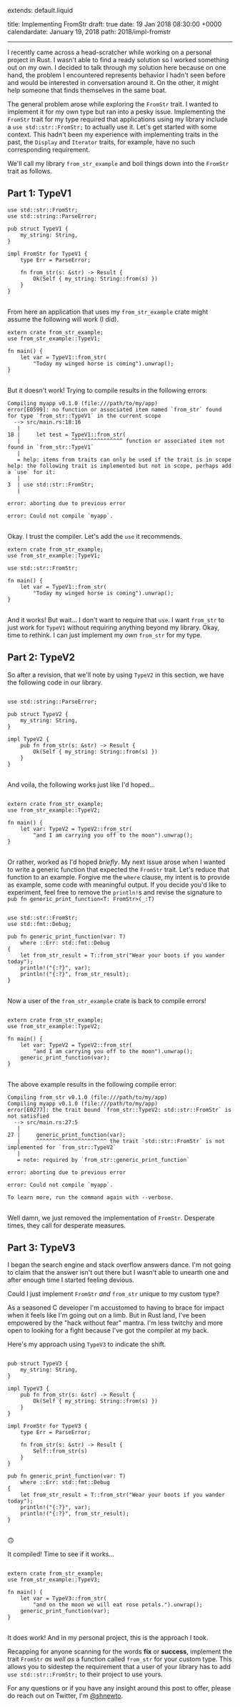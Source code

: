 extends: default.liquid

title: Implementing FromStr
draft: true
date: 19 Jan 2018 08:30:00 +0000
calendardate: January 19, 2018
path: 2018/impl-fromstr

---

I recently came across a head-scratcher while working on a personal project
in Rust. I wasn't able to find a ready solution so I worked
something out on my own. I decided to talk through my solution here because on
one hand, the problem I encountered represents behavior I hadn't seen before
and would be interested in conversation around it. On the other, it might help
someone that finds themselves in the same boat.

The general problem arose while exploring the `FromStr` trait. I wanted to
implement it for my own type but ran into a pesky issue. Implementing the
`FromStr` trait for my type required that applications using my library include
a `use std::str::FromStr;` to actually use it. Let's get started with some
context. This hadn't been my experience with implementing traits in the past,
the `Display` and  `Iterator` traits, for example, have no such corresponding
requirement.

We'll call my library `from_str_example` and boil things down into the `FromStr`
trait as follows.

## Part 1: TypeV1

<pre>
<code class='rust'>use std::str::FromStr;
use std::string::ParseError;

pub struct TypeV1 {
    my_string: String,
}

impl FromStr for TypeV1 {
    type Err = ParseError;

    fn from_str(s: &str) -> Result<Self, Self::Err> {
        Ok(Self { my_string: String::from(s) })
    }
}
</code>
</pre>

From here an application that uses my `from_str_example` crate might assume
the following will work (I did).


<pre>
<code class='rust'>extern crate from_str_example;
use from_str_example::TypeV1;

fn main() {
    let var = TypeV1::from_str(
        "Today my winged horse is coming").unwrap();
}
</code>
</pre>

But it doesn't work! Trying to compile results in the following errors:

<pre>
<code class='bash'>Compiling myapp v0.1.0 (file:///path/to/my/app)
error[E0599]: no function or associated item named `from_str` found for type `from_str::TypeV1` in the current scope
  --> src/main.rs:18:16
   |
18 |     let test = TypeV1::from_str(
   |                ^^^^^^^^^^^^^^^^ function or associated item not found in `from_str::TypeV1`
   |
   = help: items from traits can only be used if the trait is in scope
help: the following trait is implemented but not in scope, perhaps add a `use` for it:
   |
3  | use std::str::FromStr;
   |

error: aborting due to previous error

error: Could not compile `myapp`.
</code>
</pre>

Okay. I trust the compiler. Let's add the `use` it recommends.

<pre>
<code class='rust'>extern crate from_str_example;
use from_str_example::TypeV1;

use std::str::FromStr;

fn main() {
    let var = TypeV1::from_str(
        "Today my winged horse is coming").unwrap();
}
</code>
</pre>

And it works! But wait... I don't want to require that `use`. I want `from_str`
to just work for `TypeV1` without requiring anything beyond my library. Okay,
time to rethink. I can just implement my _own_ `from_str` for my type.

## Part 2: TypeV2

So after a revision, that we'll note by using `TypeV2` in this section, we have
the following code in our library.

<pre>
<code class='rust'>
use std::string::ParseError;

pub struct TypeV2 {
    my_string: String,
}

impl TypeV2 {
    pub fn from_str(s: &str) -> Result<Self, ParseError> {
        Ok(Self { my_string: String::from(s) })
    }
}
</code>
</pre>

And voila, the following works just like I'd hoped...

<pre>
<code class='rust'>
extern crate from_str_example;
use from_str_example::TypeV2;

fn main() {
    let var: TypeV2 = TypeV2::from_str(
        "and I am carrying you off to the moon").unwrap();
}
</code>
</pre>

Or rather, worked as I'd hoped _briefly_. My next issue arose when I wanted
to write a generic function that expected the `FromStr` trait. Let's reduce
that function to an example. Forgive me the `where` clause, my intent is to
provide as example, some code with meaningful output. If you decide you'd like
to experiment, feel free to remove the `println!`s and revise the
signature to `pub fn generic_print_function<T: FromStr>(_:T)`

<pre>
<code class='rust'>
use std::str::FromStr;
use std::fmt::Debug;

pub fn generic_print_function<T: FromStr + Debug>(var: T)
    where <T as std::str::FromStr>::Err: std::fmt::Debug
{
    let from_str_result = T::from_str("Wear your boots if you wander today");
    println!("{:?}", var);
    println!("{:?}", from_str_result);
}
</code>
</pre>

Now a user of the `from_str_example` crate is back to compile errors!

<pre>
<code class='rust'>
extern crate from_str_example;
use from_str_example::TypeV2;

fn main() {
    let var: TypeV2 = TypeV2::from_str(
        "and I am carrying you off to the moon").unwrap();
    generic_print_function(var);
}
</code>
</pre>

The above example results in the following compile error:

<pre>
<code class='bash'>Compiling from_str v0.1.0 (file:///path/to/my/app)
Compiling myapp v0.1.0 (file:///path/to/my/app)
error[E0277]: the trait bound `from_str::TypeV2: std::str::FromStr` is not satisfied
  --> src/main.rs:27:5
   |
27 |     generic_print_function(var);
   |     ^^^^^^^^^^^^^^^^^^^^^^ the trait `std::str::FromStr` is not implemented for `from_str::TypeV2`
   |
   = note: required by `from_str::generic_print_function`

error: aborting due to previous error

error: Could not compile `myapp`.

To learn more, run the command again with --verbose.
</code>
</pre>

Well damn, we just removed the implementation of `FromStr`. Desperate times,
they call for desperate measures.

## Part 3: TypeV3

I began the search engine and stack overflow answers dance. I'm not going to
claim that the answer isn't out there but I wasn't able to unearth one and
after enough time I started feeling devious.

Could I just implement `FromStr` _and_ `from_str` unique to my custom type?

As a seasoned C developer I'm accustomed to having to brace for impact when
it feels like I'm going out on a limb. But in Rust land, I've been
empowered by the "hack without fear" mantra. I'm less twitchy and more open to
looking for a fight because I've got the compiler at my back.

Here's my approach using `TypeV3` to indicate the shift.

<pre>
<code class='rust'>
pub struct TypeV3 {
    my_string: String,
}

impl TypeV3 {
    pub fn from_str(s: &str) -> Result<Self, ParseError> {
        Ok(Self { my_string: String::from(s) })
    }
}

impl FromStr for TypeV3 {
    type Err = ParseError;

    fn from_str(s: &str) -> Result<Self, Self::Err> {
        Self::from_str(s)
    }
}

pub fn generic_print_function<T: FromStr + Debug>(var: T)
    where <T as std::str::FromStr>::Err: std::fmt::Debug
{
    let from_str_result = T::from_str("Wear your boots if you wander today");
    println!("{:?}", var);
    println!("{:?}", from_str_result);
}
</code>
</pre>

🙃

It compiled! Time to see if it works...

<pre>
<code class='rust'>
extern crate from_str_example;
use from_str_example::TypeV3;

fn main() {
    let var = TypeV3::from_str(
        "and on the moon we will eat rose petals.").unwrap();
    generic_print_function(var);
}
</code>
</pre>

It does work! And in my personal project, this is the approach I took.


Recapping for anyone scanning for the words __fix__ or __success__, implement
the trait `FromStr` _as well as_ a function called `from_str` for your custom
type. This allows you to sidestep the requirement
that a user of your library has to add `use std::str::FromStr;` to their project
to use yours.


For any questions or if you have any insight around this post to offer, please
do reach out on Twitter, I'm [@shnewto](https://twitter.com/shnewto).